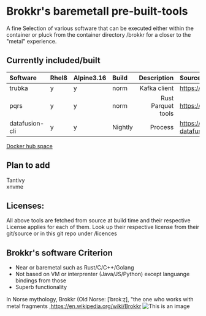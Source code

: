 # Brokkr's baremetall pre-built-tools 
A fine Selection of various software that can be executed either within the container or pluck from the container directory /brokkr for a closer to the "metal" experience. 

## Currently included/built
| Software | Rhel8|Alpine3.16|Build| Description |Source|
|:---------|:-|:-|:-|------------:|:-| 
|trubka    |y|y|norm|Kafka client|https://github.com/xitonix/trubka|  
|pqrs     |y|y|norm|Rust Parquet tools|https://github.com/manojkarthick/pqrs|
|datafusion-cli |y|y|Nightly|Process |https://github.com/apache/arrow-datafusion| 

[Docker hub space](https://hub.docker.com/repository/docker/ignalina/brokkr)

## Plan to add
Tantivy  
xnvme  
 

## Licenses:
All above tools are fetched from source at build time and their respective License applies for each of them.
Look up their respective license from their git/source or in this git repo under /licences

## Brokkr's software Criterion
* Near or baremetal such as Rust/C/C++/Golang  
* Not based on VM or interprenter  (Java/JS/Python) except languange bindings from those  
* Superb functionality  

In Norse mythology, Brokkr (Old Norse: [ˈbrokːz̠], "the one who works with metal fragments  ,https://en.wikipedia.org/wiki/Brokkr
![This is an image](https://upload.wikimedia.org/wikipedia/commons/4/4c/The_third_gift_—_an_enormous_hammer_by_Elmer_Boyd_Smith.jpg)

